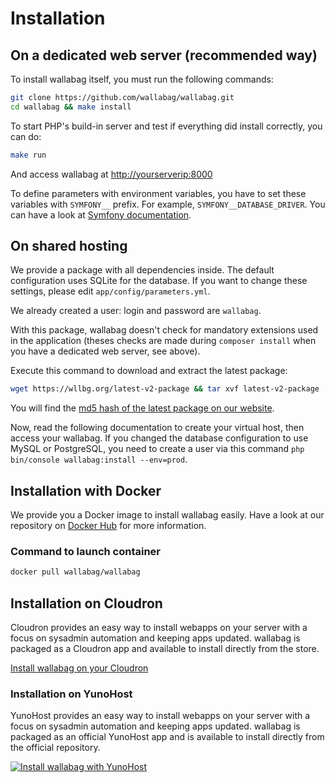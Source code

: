 # Installation

## On a dedicated web server (recommended way)

To install wallabag itself, you must run the following commands:

```bash
git clone https://github.com/wallabag/wallabag.git
cd wallabag && make install
```

To start PHP's build-in server and test if everything did install
correctly, you can do:

```bash
make run
```

And access wallabag at <http://yourserverip:8000>

To define parameters with environment variables, you have to set these
variables with `SYMFONY__` prefix. For example,
`SYMFONY__DATABASE_DRIVER`. You can have a look at [Symfony
documentation](http://symfony.com/doc/current/cookbook/configuration/external_parameters.html).

## On shared hosting

We provide a package with all dependencies inside. The default
configuration uses SQLite for the database. If you want to change these
settings, please edit `app/config/parameters.yml`.

We already created a user: login and password are `wallabag`.

With this package, wallabag doesn't check for mandatory extensions used
in the application (theses checks are made during `composer install`
when you have a dedicated web server, see above).

Execute this command to download and extract the latest package:

```bash
wget https://wllbg.org/latest-v2-package && tar xvf latest-v2-package
```

You will find the [md5 hash of the latest package on our
website](https://static.wallabag.org/releases/).

Now, read the following documentation to create your virtual host, then
access your wallabag. If you changed the database configuration to use
MySQL or PostgreSQL, you need to create a user via this command
`php bin/console wallabag:install --env=prod`.

## Installation with Docker

We provide you a Docker image to install wallabag easily. Have a look at
our repository on [Docker
Hub](https://hub.docker.com/r/wallabag/wallabag/) for more information.

### Command to launch container

```bash
docker pull wallabag/wallabag
```

## Installation on Cloudron

Cloudron provides an easy way to install webapps on your server with a
focus on sysadmin automation and keeping apps updated. wallabag is
packaged as a Cloudron app and available to install directly from the
store.

[Install wallabag on your
Cloudron](https://cloudron.io/store/org.wallabag.cloudronapp.html)

### Installation on YunoHost

YunoHost provides an easy way to install webapps on your server with a
focus on sysadmin automation and keeping apps updated. wallabag is
packaged as an official YunoHost app and is available to install directly from the
official repository.

[![Install wallabag with 
YunoHost](https://install-app.yunohost.org/install-with-yunohost.png)](https://install-app.yunohost.org/?app=wallabag2)
